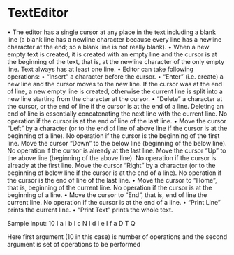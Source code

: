 # TextEditor
•	The editor has a single cursor at any place in the text including a blank line (a blank line has a newline character because every line has a newline character at the end; so a blank line is not really blank). 
•	When a new empty text is created, it is created with an empty line and the cursor is at the beginning of the text, that is, at the newline character of the only empty line. Text always has at least one line.
•	Editor can take following operations:
•	“Insert” a character before the cursor.
•	“Enter” (i.e. create) a new line and the cursor moves to the new line. If the cursor was at the end of line, a new empty line is created, otherwise the current line is split into a new line starting from the character at the cursor.
•	“Delete” a character at the cursor, or the end of line if the cursor is at the end of a line. Deleting an end of line is essentially concatenating the next line with the current line. No operation if the cursor is at the end of line of the last line.
•	Move the cursor “Left” by a character (or to the end of line of above line if the cursor is at the beginning of a line). No operation if the cursor is the beginning of the first line. Move the cursor “Down” to the below line (beginning of the below line). No operation if the cursor is already at the last line. Move the cursor “Up” to the above line (beginning of the above line). No operation if the cursor is already at the first line. Move the cursor “Right” by a character (or to the beginning of below line if the cursor is at the end of a line). No operation if the cursor is the end of line of the last line.
•	Move the cursor to “Home”, that is, beginning of the current line. No operation if the cursor is at the beginning of a line.
•	Move the cursor to “End”, that is, end of line the current line. No operation if the cursor is at the end of a line.
•	“Print Line” prints the current line. 
•	“Print Text” prints the whole text.

Sample input:
10
I a I b I c N I d I e I f a D T Q

Here first argument (10 in this case) is number of operations and the second argument is set of operations to be performed
